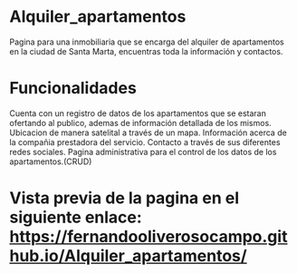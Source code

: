 # Alquiler_apartamentos
Pagina para una inmobiliaria que se encarga del alquiler de apartamentos en la ciudad de Santa Marta, encuentras toda la información y contactos.

# Funcionalidades
Cuenta con un registro de datos de los apartamentos que se estaran ofertando al publico, ademas de información detallada de los mismos.
Ubicacion de manera satelital a través de un mapa.
Información acerca de la compañia prestadora del servicio.
Contacto a través de sus diferentes redes sociales.
Pagina administrativa para el control de los datos de los apartamentos.(CRUD)

# Vista previa de la pagina en el siguiente enlace: https://fernandooliverosocampo.github.io/Alquiler_apartamentos/
